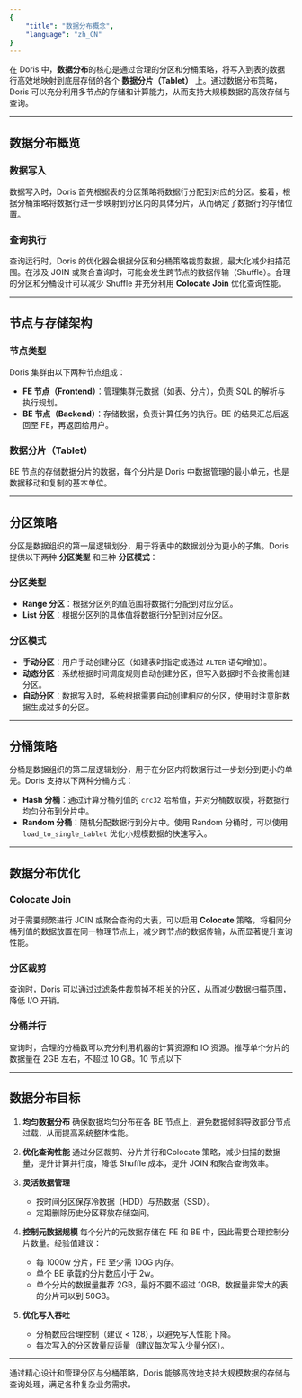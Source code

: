 ```yaml
---
{
    "title": "数据分布概念",
    "language": "zh_CN"
}
---
```


<!--
Licensed to the Apache Software Foundation (ASF) under one
or more contributor license agreements.  See the NOTICE file
distributed with this work for additional information
regarding copyright ownership.  The ASF licenses this file
to you under the Apache License, Version 2.0 (the
"License"); you may not use this file except in compliance
with the License.  You may obtain a copy of the License at

  http://www.apache.org/licenses/LICENSE-2.0

Unless required by applicable law or agreed to in writing,
software distributed under the License is distributed on an
"AS IS" BASIS, WITHOUT WARRANTIES OR CONDITIONS OF ANY
KIND, either express or implied.  See the License for the
specific language governing permissions and limitations
under the License.
-->

在 Doris 中，**数据分布**的核心是通过合理的分区和分桶策略，将写入到表的数据行高效地映射到底层存储的各个 **数据分片（Tablet）** 上。通过数据分布策略，Doris 可以充分利用多节点的存储和计算能力，从而支持大规模数据的高效存储与查询。

---

## 数据分布概览

### 数据写入

数据写入时，Doris 首先根据表的分区策略将数据行分配到对应的分区。接着，根据分桶策略将数据行进一步映射到分区内的具体分片，从而确定了数据行的存储位置。

### 查询执行

查询运行时，Doris 的优化器会根据分区和分桶策略裁剪数据，最大化减少扫描范围。在涉及 JOIN 或聚合查询时，可能会发生跨节点的数据传输（Shuffle）。合理的分区和分桶设计可以减少 Shuffle 并充分利用 **Colocate Join** 优化查询性能。

---

## 节点与存储架构

### 节点类型

Doris 集群由以下两种节点组成：

- **FE 节点（Frontend）**：管理集群元数据（如表、分片），负责 SQL 的解析与执行规划。
- **BE 节点（Backend）**：存储数据，负责计算任务的执行。BE 的结果汇总后返回至 FE，再返回给用户。

### 数据分片（Tablet）

BE 节点的存储数据分片的数据，每个分片是 Doris 中数据管理的最小单元，也是数据移动和复制的基本单位。

---

## 分区策略

分区是数据组织的第一层逻辑划分，用于将表中的数据划分为更小的子集。Doris 提供以下两种 **分区类型** 和三种 **分区模式**：

### 分区类型

- **Range 分区**：根据分区列的值范围将数据行分配到对应分区。
- **List 分区**：根据分区列的具体值将数据行分配到对应分区。

### 分区模式

- **手动分区**：用户手动创建分区（如建表时指定或通过 `ALTER` 语句增加）。
- **动态分区**：系统根据时间调度规则自动创建分区，但写入数据时不会按需创建分区。
- **自动分区**：数据写入时，系统根据需要自动创建相应的分区，使用时注意脏数据生成过多的分区。

---

## 分桶策略

分桶是数据组织的第二层逻辑划分，用于在分区内将数据行进一步划分到更小的单元。Doris 支持以下两种分桶方式：

- **Hash 分桶**：通过计算分桶列值的 `crc32` 哈希值，并对分桶数取模，将数据行均匀分布到分片中。
- **Random 分桶**：随机分配数据行到分片中。使用 Random 分桶时，可以使用 `load_to_single_tablet` 优化小规模数据的快速写入。

---

## 数据分布优化

### Colocate Join

对于需要频繁进行 JOIN 或聚合查询的大表，可以启用 **Colocate** 策略，将相同分桶列值的数据放置在同一物理节点上，减少跨节点的数据传输，从而显著提升查询性能。

### 分区裁剪

查询时，Doris 可以通过过滤条件裁剪掉不相关的分区，从而减少数据扫描范围，降低 I/O 开销。

### 分桶并行

查询时，合理的分桶数可以充分利用机器的计算资源和 IO 资源。推荐单个分片的数据量在 2GB 左右，不超过 10 GB。10 节点以下

---

## 数据分布目标

1. **均匀数据分布**
   确保数据均匀分布在各 BE 节点上，避免数据倾斜导致部分节点过载，从而提高系统整体性能。

2. **优化查询性能**
   通过分区裁剪、分片并行和Colocate 策略，减少扫描的数据量，提升计算并行度，降低 Shuffle 成本，提升 JOIN 和聚合查询效率。

3. **灵活数据管理**
   - 按时间分区保存冷数据（HDD）与热数据（SSD）。
   - 定期删除历史分区释放存储空间。

4. **控制元数据规模**
   每个分片的元数据存储在 FE 和 BE 中，因此需要合理控制分片数量。经验值建议：
   - 每 1000w 分片，FE 至少需 100G 内存。
   - 单个 BE 承载的分片数应小于 2w。
   - 单个分片的数据量推荐 2GB，最好不要不超过 10GB，数据量非常大的表的分片可以到 50GB。

5. **优化写入吞吐**
   - 分桶数应合理控制（建议 < 128），以避免写入性能下降。
   - 每次写入的分区数量应适量（建议每次写入少量分区）。

---

通过精心设计和管理分区与分桶策略，Doris 能够高效地支持大规模数据的存储与查询处理，满足各种复杂业务需求。
